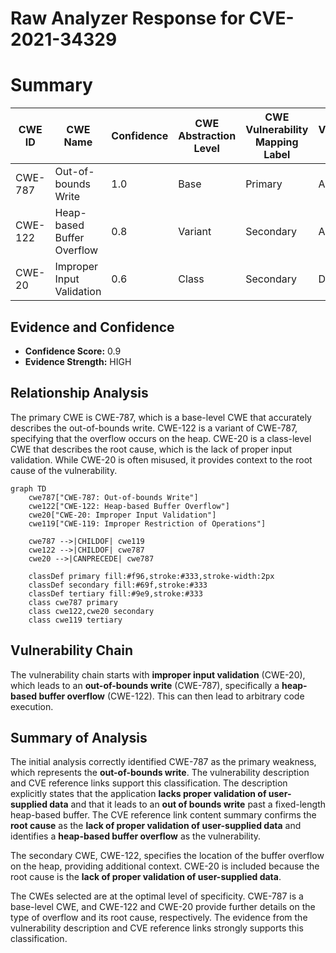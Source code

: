 # Raw Analyzer Response for CVE-2021-34329

# Summary
| CWE ID | CWE Name | Confidence | CWE Abstraction Level | CWE Vulnerability Mapping Label | CWE-Vulnerability Mapping Notes |
|---|---|---|---|---|---|
| CWE-787 | Out-of-bounds Write | 1.0 | Base | Primary | Allowed |
| CWE-122 | Heap-based Buffer Overflow | 0.8 | Variant | Secondary | Allowed |
| CWE-20 | Improper Input Validation | 0.6 | Class | Secondary | Discouraged |

## Evidence and Confidence

*   **Confidence Score:** 0.9
*   **Evidence Strength:** HIGH

## Relationship Analysis
The primary CWE is CWE-787, which is a base-level CWE that accurately describes the out-of-bounds write. CWE-122 is a variant of CWE-787, specifying that the overflow occurs on the heap. CWE-20 is a class-level CWE that describes the root cause, which is the lack of proper input validation. While CWE-20 is often misused, it provides context to the root cause of the vulnerability.

```mermaid
graph TD
    cwe787["CWE-787: Out-of-bounds Write"]
    cwe122["CWE-122: Heap-based Buffer Overflow"]
    cwe20["CWE-20: Improper Input Validation"]
    cwe119["CWE-119: Improper Restriction of Operations"]
    
    cwe787 -->|CHILDOF| cwe119
    cwe122 -->|CHILDOF| cwe787
    cwe20 -->|CANPRECEDE| cwe787
    
    classDef primary fill:#f96,stroke:#333,stroke-width:2px
    classDef secondary fill:#69f,stroke:#333
    classDef tertiary fill:#9e9,stroke:#333
    class cwe787 primary
    class cwe122,cwe20 secondary
    class cwe119 tertiary
```

## Vulnerability Chain
The vulnerability chain starts with **improper input validation** (CWE-20), which leads to an **out-of-bounds write** (CWE-787), specifically a **heap-based buffer overflow** (CWE-122). This can then lead to arbitrary code execution.

## Summary of Analysis
The initial analysis correctly identified CWE-787 as the primary weakness, which represents the **out-of-bounds write**. The vulnerability description and CVE reference links support this classification. The description explicitly states that the application **lacks proper validation of user-supplied data** and that it leads to an **out of bounds write** past a fixed-length heap-based buffer. The CVE reference link content summary confirms the **root cause** as the **lack of proper validation of user-supplied data** and identifies a **heap-based buffer overflow** as the vulnerability.

The secondary CWE, CWE-122, specifies the location of the buffer overflow on the heap, providing additional context. CWE-20 is included because the root cause is the **lack of proper validation of user-supplied data**.

The CWEs selected are at the optimal level of specificity. CWE-787 is a base-level CWE, and CWE-122 and CWE-20 provide further details on the type of overflow and its root cause, respectively. The evidence from the vulnerability description and CVE reference links strongly supports this classification.